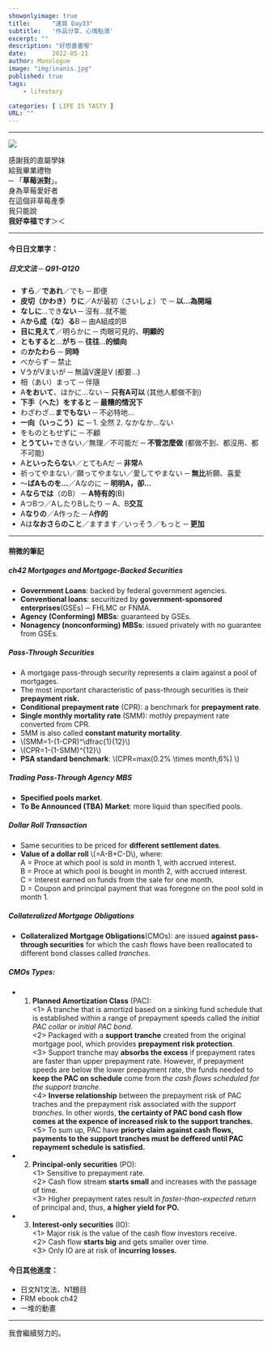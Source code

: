 ```yaml
---
showonlyimage: true
title:      "速寫 Day33"
subtitle:   '作品分享、心情點滴'
excerpt: ""
description: "好想畫畫喔"
date:       2022-05-21
author: Monologue    
image: "img/inanis.jpg"
published: true 
tags:
    - lifestory

categories: [ LIFE IS TASTY ]
URL: ""
---
```

***

![](/blog/sketch/d33-1.jpg)
  
感謝我的直屬學妹  
給我畢業禮物  
 ─ 「**草莓派對**」。  
身為草莓愛好者  
在這個非草莓產季  
我只能說  
**我好幸福です**＞＜

***
#### 今日日文單字：  
##### 日文文法 ─ Q91-Q120
* **すら**／**であれ**／でも ─ 即便
* **皮切（かわき）りに**／Aが最初（さいしょ）で ─ **以...為開端**
* **なしに**...でき**ない** ─ 沒有...就不能
* A**から成（な）る**B ─ 由A組成的B
* **目に見えて**／明らかに ─ 肉眼可見的、**明顯的**
* **ともすると**...**がち** ─ **往往**...**的傾向**
* の**かたわら** ─ **同時**
* べからず ─ 禁止
* VうがVまいが ─ 無論V還是V (都要...)
* 相（あい）まって ─ 伴隨
* A**をおいて**、ほかに...ない ─ **只有A可以** (其他人都做不到)
* **下手（へた）をすると** ─ **最糟的情況下**
* わざわざ...**までもない** ─ 不必特地...
* **一向（いっこう）に** ─ 1. 全然 2. なかなか...ない
* をものともせずに ─ 不顧
* **とうてい**+できない／無理／不可能だ ─ **不管怎麼做** (都做不到、都沒用、都不可能)
* A**といったらない**／とてもAだ ─ **非常**A
* 祈ってやまない／願ってやまない／愛してやまない ─ **無比**祈願、喜愛
* ～**ばAものを...**／Aなのに ─ **明明A，卻...**
* A**ならでは**（のB） ─ **A特有的**(B)
* AつBつ／AしたりBしたり ─ A、B**交互**
* A**なりの**／A作った ─ A**作的**
* Aは**なおさらのこと**／ますます／いっそう／もっと ─ **更加**

***
#### 稍微的筆記  
##### ch42 Mortgages and Mortgage-Backed Securities
* **Government Loans**: backed by federal government agencies.
* **Conventional loans**: securitized by **government-sponsored enterprises**(GSEs) ─ FHLMC or FNMA.
* **Agency (Conforming) MBSs**: guaranteed by GSEs.
* **Nonagency (nonconforming) MBSs**: issued privately with no guarantee from GSEs.
##### Pass-Through Securities
* A mortgage pass-through security represents a claim against a pool of mortgages.
* The most important characteristic of pass-through securities is their **prepayment risk.**
* **Conditional prepayment rate** (CPR): a benchmark for **prepayment rate**.
* **Single monthly mortality rate** (SMM): mothly prepayment rate converted from CPR.
* SMM is also called **constant maturity mortality**.
* \\(SMM=1-(1-CPR)^\dfrac{1}{12}\\)
* \\(CPR=1-(1-SMM)^{12}\\)
* **PSA standard benchmark**: \\(CPR=max(0.2\% \times month,6\%) \\)
##### Trading Pass-Through Agency MBS
* **Specified pools market**.
* **To Be Announced (TBA) Market**: more liquid than specified pools.
##### Dollar Roll Transaction
* Same securities to be priced for **different settlement dates**.
* **Value of a dollar roll** \\(=A-B+C-D\\), where:  
A = Proce at which pool is sold in month 1, with accrued interest.  
B = Proce at which pool is bought in month 2, with accrued interest.  
C = Interest earned on funds from the sale for one month.  
D = Coupon and principal payment that was foregone on the pool sold in month 1.  
##### Collateralized Mortgage Obligations
* **Collateralized Mortgage Obligations**(CMOs): are issued **against pass-through securities** for which the cash flows have been reallocated to different bond classes called *tranches*.
##### CMOs Types:
* 1. **Planned Amortization Class** (PAC):  
<1> A tranche that is amortizd based on a sinking fund schedule that is established within a range of prepayment speeds called the *initial PAC collar* or *initial PAC bond*.  
<2> Packaged with a **support tranche** created from the original mortgage pool, which provides **prepayment risk protection**.  
<3> Support tranche may **absorbs the excess** if prepayment rates are faster than upper prepayment rate. However, if prepayment speeds are below the lower prepayment rate, the funds needed to **keep the PAC on schedule** come from *the cash flows scheduled for the support tranche*.  
<4> **Inverse relationship** between the prepayment risk of PAC traches and the prepayment risk associated with the *support tranches*. In other words, **the certainty of PAC bond cash flow comes at the expence of increased risk to the support tranches.**  
<5> To sum up, PAC have **priorty claim against cash flows, payments to the support tranches must be deffered until PAC repayment schedule is satisfied.**
* 2. **Principal-only securities** (PO):  
<1> Sensitive to prepayment rate.  
<2> Cash flow stream **starts small** and increases with the passage of time.  
<3> Higher prepayment rates result in *faster-than-expected return* of principal and, thus, **a higher yield for PO.**
* 3. **Interest-only securities** (IO):  
<1> Major risk is the value of the cash flow investors receive.  
<2> Cash flow **starts big** and gets smaller over time.  
<3> Only IO are at risk of **incurring losses.**

#### 今日其他進度：  
* 日文N1文法、N1題目  
* FRM ebook ch42  
* 一堆的動畫  
  
***

我會繼續努力的。
<!--more-->
